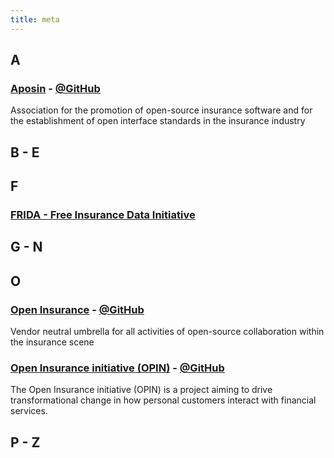 ```yaml
---
title: meta
---
```


## A

### [Aposin](https://aposin.org) - [@GitHub](https://github.com/aposin)

Association for the promotion of open-source insurance software and for the establishment of open interface standards in the insurance industry

## B - E

## F

### [FRIDA - Free Insurance Data Initiative](http://www.freeinsurancedata.de)

## G - N

## O

### [Open Insurance](https://open-insurance.org) - [@GitHub](https://github.com/open-insurance)

Vendor neutral umbrella for all activities of open-source collaboration within the insurance scene

### [Open Insurance initiative (OPIN)](https://openinsurance.io) - [@GitHub](https://github.com/openinsurance)

The Open Insurance initiative (OPIN) is a project aiming to drive transformational change in how personal customers interact with financial services.

## P - Z
